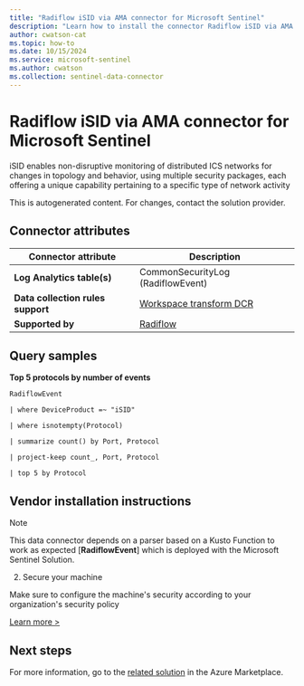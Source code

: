 ```yaml
---
title: "Radiflow iSID via AMA connector for Microsoft Sentinel"
description: "Learn how to install the connector Radiflow iSID via AMA to connect your data source to Microsoft Sentinel."
author: cwatson-cat
ms.topic: how-to
ms.date: 10/15/2024
ms.service: microsoft-sentinel
ms.author: cwatson
ms.collection: sentinel-data-connector
---
```


# Radiflow iSID via AMA connector for Microsoft Sentinel

iSID enables non-disruptive monitoring of distributed ICS networks for changes in topology and behavior, using multiple security packages, each offering a unique capability pertaining to a specific type of network activity

This is autogenerated content. For changes, contact the solution provider.

## Connector attributes

| Connector attribute | Description |
| --- | --- |
| **Log Analytics table(s)** | CommonSecurityLog (RadiflowEvent)<br/> |
| **Data collection rules support** | [Workspace transform DCR](/azure/azure-monitor/logs/tutorial-workspace-transformations-portal) |
| **Supported by** | [Radiflow](https://www.radiflow.com) |

## Query samples

**Top 5 protocols by number of events**

   ```kusto
RadiflowEvent

   | where DeviceProduct =~ "iSID"

   | where isnotempty(Protocol)

   | summarize count() by Port, Protocol

   | project-keep count_, Port, Protocol

   | top 5 by Protocol
   ```



## Vendor installation instructions


> [!NOTE]
   >  This data connector depends on a parser based on a Kusto Function to work as expected [**RadiflowEvent**] which is deployed with the Microsoft Sentinel Solution.


2. Secure your machine 

Make sure to configure the machine's security according to your organization's security policy


[Learn more >](https://aka.ms/SecureCEF)



## Next steps

For more information, go to the [related solution](https://azuremarketplace.microsoft.com/en-us/marketplace/apps/radiflow.azure-sentinel-solution-radiflow?tab=Overview) in the Azure Marketplace.

